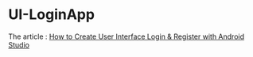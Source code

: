 # UI-LoginApp

The article : 
[How to Create User Interface Login & Register with Android Studio](https://medium.com/muhamadjalaludin/how-to-create-user-interface-login-register-with-android-studio-34da847b05b2)
